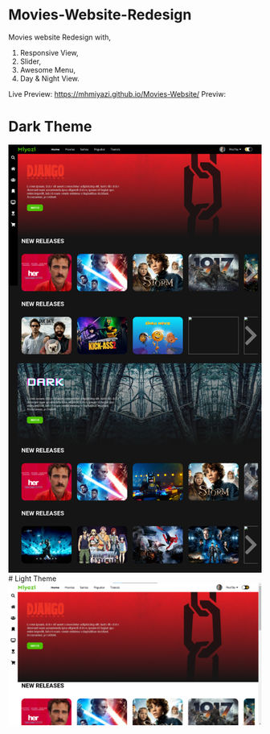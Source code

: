 # Movies-Website-Redesign
Movies website Redesign with,

1. Responsive View,
2. Slider,
3. Awesome Menu,
4. Day & Night View.

Live Preview: https://mhmiyazi.github.io/Movies-Website/
Previw:
# Dark Theme
<img class="profile-picture" src="img/fullView.png" alt="MH Miyazi's Design Full Preview">
# Light Theme
<img class="profile-picture" src="img/FullPreviewLightTheme.png" alt="MH Miyazi's Design Full Preview">

